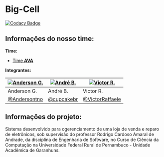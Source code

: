 # Big-Cell

[![Codacy Badge](https://api.codacy.com/project/badge/Grade/ee25d75f16be464ca85aa0678069cfb4)](https://www.codacy.com/app/Andersontno/Big-Cell?utm_source=github.com&amp;utm_medium=referral&amp;utm_content=team-ava/Big-Cell&amp;utm_campaign=Badge_Grade)

## Informações do nosso time:

**Time:**
* [Time **AVA**](https://github.com/team-ava/)

**Integrantes:**

[![Anderson G.](https://avatars1.githubusercontent.com/u/30607467?s=64&v=4)](https://github.com/Andersontno) |  [![André B.](https://avatars0.githubusercontent.com/u/30611019?s=400&v=4)](https://github.com/cupcakebr) |  [![Victor R.](https://avatars1.githubusercontent.com/u/40237458?s=400&v=4)](https://github.com/VictorRaffaele)
|-------------------|-------------------|-------------------|
| Anderson G. | André B. | Victor R. |
| [@Andersontno](https://github.com/Andersontno) | [@cupcakebr](https://github.com/cupcakebr) | [@VictorRaffaele](https://github.com/VictorRaffaele) | 

## Informações do projeto:

Sistema desenvolvido para ogerenciamento de uma loja de venda e reparo de eletrônicos, sob supervisão do professor Rodrigo Cardoso Amaral de Andrade, da disciplina de Engenharia de Software, no Curso de Ciência da Computação na Universidade Federal Rural de Pernambuco - Unidade Acadêmica de Garanhuns.
